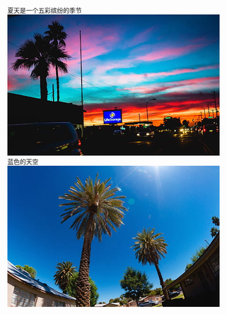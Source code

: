 夏天是一个五彩缤纷的季节 <br>![img](../images/united-states-phoenix-thumbnail.jpg) <br>
蓝色的天空 <br> 
![img](summer/united-states-phoenix-thumbnail-1589636614648.jpg)<br>
